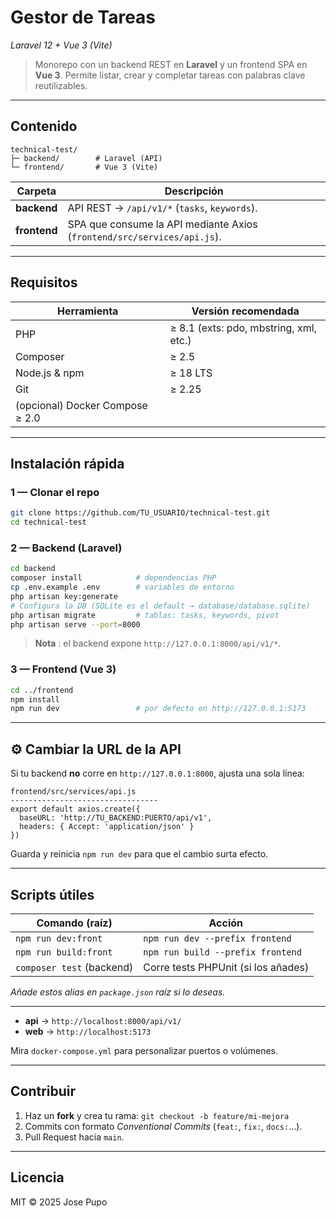 # Gestor de Tareas  
_Laravel 12 + Vue 3 (Vite)_

> Monorepo con un backend REST en **Laravel** y un frontend SPA en **Vue 3**. Permite listar, crear y completar tareas con palabras clave reutilizables.

---

## Contenido

```
technical-test/
├─ backend/        # Laravel (API)
└─ frontend/       # Vue 3 (Vite)
```

| Carpeta   | Descripción |
|-----------|-------------|
| **backend**  | API REST → `/api/v1/*` (`tasks`, `keywords`). |
| **frontend** | SPA que consume la API mediante Axios (`frontend/src/services/api.js`). |

---

## Requisitos

| Herramienta | Versión recomendada |
|-------------|--------------------|
| PHP         | ≥ 8.1 (exts: pdo, mbstring, xml, etc.) |
| Composer    | ≥ 2.5 |
| Node.js & npm | ≥ 18 LTS |
| Git         | ≥ 2.25 |
| (opcional) Docker Compose ≥ 2.0 |

---

## Instalación rápida

### 1 — Clonar el repo

```bash
git clone https://github.com/TU_USUARIO/technical-test.git
cd technical-test
```

### 2 — Backend (Laravel)

```bash
cd backend
composer install            # dependencias PHP
cp .env.example .env        # variables de entorno
php artisan key:generate
# Configura la DB (SQLite es el default → database/database.sqlite)
php artisan migrate         # tablas: tasks, keywords, pivot
php artisan serve --port=8000
```

> **Nota** : el backend expone `http://127.0.0.1:8000/api/v1/*`.

### 3 — Frontend (Vue 3)

```bash
cd ../frontend
npm install
npm run dev                 # por defecto en http://127.0.0.1:5173
```

---

## ⚙️ Cambiar la URL de la API

Si tu backend **no** corre en `http://127.0.0.1:8000`, ajusta una sola línea:

```
frontend/src/services/api.js
---------------------------------
export default axios.create({
  baseURL: 'http://TU_BACKEND:PUERTO/api/v1',
  headers: { Accept: 'application/json' }
})
```

Guarda y reinicia `npm run dev` para que el cambio surta efecto.

---

## Scripts útiles

| Comando (raíz)                | Acción |
|-------------------------------|--------|
| `npm run dev:front`           | `npm run dev --prefix frontend` |
| `npm run build:front`         | `npm run build --prefix frontend` |
| `composer test` (backend)     | Corre tests PHPUnit (si los añades) |

_Añade estos alias en `package.json` raíz si lo deseas._

---


- **api** → `http://localhost:8000/api/v1/`  
- **web** → `http://localhost:5173`

Mira `docker-compose.yml` para personalizar puertos o volúmenes.

---

## Contribuir

1. Haz un **fork** y crea tu rama: `git checkout -b feature/mi-mejora`  
2. Commits con formato _Conventional Commits_ (`feat:`, `fix:`, `docs:`…).  
3. Pull Request hacia `main`.

---

## Licencia

MIT © 2025 Jose Pupo
